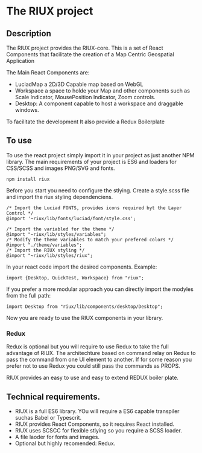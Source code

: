 # The RIUX project

## Description
The RIUX project provides the RIUX-core.  This is a set of React Components that facilitate the creation of a Map Centric Geospatial Application

The Main React Components are:

* LuciadMap  a 2D/3D Capable map based on WebGL  
* Workspace a space to holde your Map and other components such as Scale Indicator, MousePosition Indicator, Zoom controls.
* Desktop: A component capable to host a workspace and draggable windows.


To facilitate the development It also provide a Redux Boilerplate


## To use

To use the react project simply import it in your project as just another NPM library.
The main requirements of your project is ES6 and loaders  for CSS/SCSS and images PNG/SVG and fonts.


```
npm install riux
``` 

Before you start you need to configure the stlying.  Create a style.scss file and import the riux styling dependenciens.

```
/* Import the Luciad FONTS, provides icons required byt the Layer Control */
@import '~riux/lib/fonts/luciad/font/style.css';

/* Import the variabled for the theme */
@import "~riux/lib/styles/variables";
/* Modify the theme variables to match your prefered colors */
@import "./theme/variables";  
/* Import the RIUX styling */
@import "~riux/lib/styles/riux";
``` 

In your react code import the desired components. Example:
```
import {Desktop, QuickTest, Workspace} from "riux";
```

If you prefer a more modular approach you can directly import the modyles from the full path:
```
import Desktop from "riux/lib/components/desktop/Desktop";
```



Now you are ready to use the RIUX components in your library.

### Redux 
Redux is optional but you will require to use Redux to take the full advantage of RIUX.
The architechture based on command relay on Redux to pass the command from one UI element to another.
If for some reason you prefer not to use Redux you could still pass the commands as PROPS.


RIUX provides an easy to use and easy to extend REDUX boiler plate.


## Technical requirements.
* RIUX is a full ES6 library.  YOu will require a ES6 capable transpiler suchas Babel or Typescrit.
* RIUX provides React Components, so it requires React installed.
* RIUX uses SCSCC for flexible stlying so you require a SCSS loader.
* A file laoder for fonts and images.
* Optional but highly recomended: Redux.


